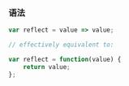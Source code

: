 
### 语法
```javascript
var reflect = value => value;

// effectively equivalent to:

var reflect = function(value) {
    return value;
};
```
